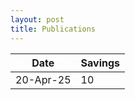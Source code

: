 ```yaml
---
layout: post
title: Publications
---
```


| Date    | Savings |
| -------- | ------- |
| 20-Apr-25  | 10    |